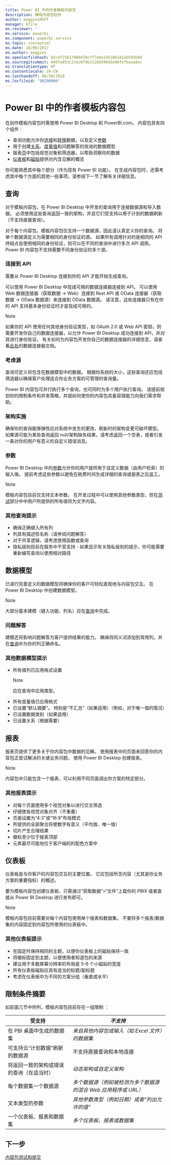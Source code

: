 ```yaml
---
title: Power BI 中的作者模板内容包
description: 模板内容包创作
author: maggiesMSFT
manager: kfile
ms.reviewer: ''
ms.service: powerbi
ms.component: powerbi-service
ms.topic: conceptual
ms.date: 10/09/2017
ms.author: maggies
ms.openlocfilehash: 02c4725617960474cff7a9a1452861d1ab5d5b8d
ms.sourcegitcommit: 6407e053c2c6c6fdb212b059693e90fefbaaadec
ms.translationtype: HT
ms.contentlocale: zh-CN
ms.lasthandoff: 06/20/2018
ms.locfileid: "36290866"
---
```

# <a name="author-template-content-packs-in-power-bi"></a>Power BI 中的作者模板内容包
在创作模板内容包时需使用 Power BI Desktop 和 PowerBI.com。 内容包具有四个组件︰

* 查询功能允许你[连接](../desktop-connect-to-data.md)和[转换](../desktop-query-overview.md)数据，以及定义[参数](https://powerbi.microsoft.com/blog/deep-dive-into-query-parameters-and-power-bi-templates/)  
* 用于创建[关系](../desktop-create-and-manage-relationships.md)、[度量值](../desktop-measures.md)和问题解答的改进的数据模型  
* 报表[页](../desktop-report-view.md)中包括视觉对象和筛选器，以帮助洞察你的数据  
* [仪表板](../service-dashboards.md)和[磁贴](../service-dashboard-create.md)提供对内含见解的概览  

你可能熟悉其中每个部分（作为现有 Power BI 功能）。 在生成内容包时，还需考虑其中每个方面的其他一些事项。请参阅下一节了解有关详细信息。

<a name="queries"></a>

## <a name="queries"></a>查询
对于模板内容包，在 Power BI Desktop 中开发的查询用于连接数据源和导入数据。 必须使用这些查询返回一致的架构，并且它们受支持以用于计划的数据刷新（不支持直接查询）。

对于每个内容包，模板内容包仅支持一个数据源，因此请认真定义你的查询。 将单个数据源定义为需要相同的身份验证的源。 如果所有调用针对的是相同的 API 终结点且使用相同的身份验证，则可以在不同的查询中进行多次 API 调用。 Power BI 内容包不支持需要不同身份验证的多个源。

### <a name="connect-to-your-api"></a>连接到 API
需要从 Power BI Desktop 连接到你的 API 才能开始生成查询。

可以使用 Power BI Desktop 中现成可用的数据连接器连接到 API。 可以使用 Web 数据连接器（获取数据 -> Web）连接到 Rest API 或 OData 连接器（获取数据 -> OData 数据源）来连接到 OData 数据源。 请注意，这些连接器只有在你的 API 支持基本身份验证时才是现成可用的。

> [!NOTE]
> 如果你的 API 使用任何其他身份验证类型，如 OAuth 2.0 或 Web API 密钥，则需要开发你自己的数据连接器，以允许 Power BI Desktop 成功连接到 API，并对其进行身份验证。 有关如何为内容包开发你自己的数据连接器的详细信息，请查看[此处](https://aka.ms/DataConnectors)的数据连接器文档。 
> 
> 

### <a name="consider-the-source"></a>考虑源
查询可定义将包含在数据模型中的数据。 根据你系统的大小，这些查询还应包括筛选器以确保客户处理适合你业务方案的可管理的查询量。

Power BI 内容包可并行执行多个查询，也可同时为多个用户执行查询。  请提前规划你的限制条件和并发策略，并就如何使你的内容包具备容错能力向我们需求帮助。

### <a name="schema-enforcement"></a>架构实施
确保你的查询能够弹性应对系统中发生的更改，刷新时的架构变更可破坏模型。 如果源可能为某些查询返回 null/架构缺失结果，请考虑返回一个空表，或者引发一条对你的用户有意义的自定义错误消息。

### <a name="parameters"></a>参数
Power BI Desktop 中的[参数](https://powerbi.microsoft.com/blog/deep-dive-into-query-parameters-and-power-bi-templates/)允许你的用户提供用于自定义数据（由用户检索）的输入值。 提前考虑这些参数以避免在耗费时间生成详细的查询或报表之后返工。

> [!NOTE]
> 模板内容包目前仅支持文本参数。 在开发过程中可以使用其他参数类型，但在[测试](template-content-pack-testing.md#templates)部分中中用户所提供的所有值将为文字内容。
> 
> 

### <a name="additional-query-tips"></a>其他查询提示
* 确保正确键入所有列  
* 列具有描述性名称（请参阅问题解答）  
* 对于共享逻辑，请考虑使用函数或查询  
* 隐私级别目前在服务中不受支持 - 如果显示有关隐私级别的提示，你可能需要重新编写查询以使用相对路径  

## <a name="data-model"></a>数据模型
已进行完善定义的数据模型将确保你的客户可轻松直观地与内容包交互。 在 Power BI Desktop 中创建数据模型。

> [!NOTE]
> 大部分基本建模（键入功能、列名）应在[查询](#queries)中完成。
> 
> 

### <a name="qa"></a>问题解答
建模还将影响问题解答为客户提供结果的能力。 确保将同义词添加到常用列，并在[查询](#queries)中为你的列正确命名。

### <a name="additional-data-model-tips"></a>其他数据模型提示
* 所有值列已应用格式设置
    >[!NOTE]
    >应在查询中应用类型。  
* 所有度量值已应用格式  
* 已设置“默认摘要”。 特别是“不汇总”（如果适用）（例如，对于唯一值的情况）  
* 已设置数据类别（如果适用）  
* 已设置关系（根据需要）  

## <a name="reports"></a>报表
报表页提供了更多关于你内容包中数据的见解。 使用报表中的页面来回答你的内容包正尝试解决的关键业务问题。 使用 Power BI Desktop 创建报表。

> [!NOTE]
> 内容包中只能包含一个报表，可以利用不同页面调出你方案的特定部分。
> 
> 

### <a name="additional-report-tips"></a>其他报表提示
* 对每个页面使用多个视觉对象以进行交叉筛选  
* 仔细使各视觉对象对齐（不重叠）  
* 页面设置为“4:3”或“16:9”布局模式  
* 所提供的全部聚合将使数字有意义（平均值、唯一值）  
* 切片产生合理结果  
* 徽标至少位于报表顶部  
* 元素最尽可能地位于客户端的的配色方案中  

<a name="dashboard"></a>

## <a name="dashboard"></a>仪表板
仪表板是与你客户的内容包交互的主要位置。 它应包括所含内容（尤其是你业务方案的重要指标）的概述。

要为模板内容包创建仪表板，只需通过“获取数据”>“文件”上载你的 PBIX 或者直接从 Power BI Desktop 进行发布即可。

> [!NOTE]
> 模板内容包目前需要对每个内容包使用单个报表和数据集。 不要将多个报表/数据集的内容固定到内容包所使用的仪表板中。
> 
> 

### <a name="additional-dashboard-tips"></a>其他仪表板提示
* 在固定时保持相同的主题，以便你仪表板上的磁贴保持一致  
* 将徽标固定到主题，以便使用者知道包的来源  
* 建议用于多数屏幕分辨率的布局是 5-6 个小磁贴的宽度  
* 所有仪表板磁贴应具有适当的标题/副标题  
* 考虑在仪表板中为不同的方案分组（垂直或水平）  

<a name="restrictions"></a>

## <a name="summary-of-restrictions"></a>限制条件摘要
如前面几节中所列，模板内容包目前存在一组限制 ︰  

| 受支持 | *不支持* |
| --- | --- |
| 在 PBI 桌面中生成的数据集 |*来自其他内容包或输入（如 Excel 文件）的数据集* |
| 可支持云“计划数据”刷新的数据源 |不支持直接查询和本地连接 |
| 将返回一致的架构或错误的查询（在适当时） |*动态架构或自定义架构* |
| 每个数据集一个数据源 |*多个数据源（例如被检测为多个数据源的混合 Web 应用程序或 URL）* |
| 文本类型的参数 |*其他参数类型（例如日期）或者“列出允许的值”* |
| 一个仪表板、报表和数据集 |*多个仪表板、报表或数据集* |

## <a name="next-step"></a>下一步
[内容包测试和提交](template-content-pack-testing.md)

